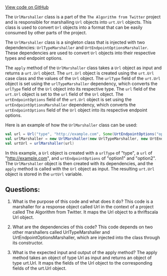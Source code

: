 [View code on GitHub](https://github.com/misbahsy/the-algorithm/product-mixer/core/src/main/scala/com/twitter/product_mixer/core/functional_component/marshaller/response/urt/metadata/UrlMarshaller.scala)

The `UrlMarshaller` class is a part of the `The Algorithm from Twitter` project and is responsible for marshalling `Url` objects into `urt.Url` objects. This class is used to convert `Url` objects into a format that can be easily consumed by other parts of the project.

The `UrlMarshaller` class is a singleton class that is injected with two dependencies: `UrlTypeMarshaller` and `UrtEndpointOptionsMarshaller`. These dependencies are used to convert `Url` objects into their respective types and endpoint options.

The `apply` method of the `UrlMarshaller` class takes a `Url` object as input and returns a `urt.Url` object. The `urt.Url` object is created using the `urt.Url` case class and the values of the `Url` object. The `urlType` field of the `urt.Url` object is set using the `urlTypeMarshaller` dependency, which converts the `urlType` field of the `Url` object into its respective type. The `url` field of the `urt.Url` object is set to the `url` field of the `Url` object. The `urtEndpointOptions` field of the `urt.Url` object is set using the `urtEndpointOptionsMarshaller` dependency, which converts the `urtEndpointOptions` field of the `Url` object into its respective endpoint options.

Here is an example of how the `UrlMarshaller` class can be used:

```scala
val url = Url("type", "http://example.com", Some(UrtEndpointOptions("option1", "option2")))
val urlMarshaller = new UrlMarshaller(new UrlTypeMarshaller, new UrtEndpointOptionsMarshaller)
val urtUrl = urlMarshaller(url)
```

In this example, a `Url` object is created with a `urlType` of "type", a `url` of "http://example.com", and `urtEndpointOptions` of "option1" and "option2". The `UrlMarshaller` object is then created with its dependencies, and the `apply` method is called with the `Url` object as input. The resulting `urt.Url` object is stored in the `urtUrl` variable.
## Questions: 
 1. What is the purpose of this code and what does it do?
   This code is a marshaller for a response object called Url in the context of a project called The Algorithm from Twitter. It maps the Url object to a thriftscala Url object.

2. What are the dependencies of this code?
   This code depends on two other marshallers called UrlTypeMarshaller and UrtEndpointOptionsMarshaller, which are injected into the class through its constructor.

3. What is the expected input and output of the apply method?
   The apply method takes an object of type Url as input and returns an object of type urt.Url. It maps the fields of the Url object to the corresponding fields of the urt.Url object.